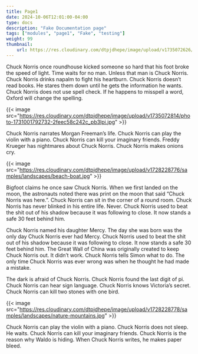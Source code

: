 ```yaml
---
title: Page1
date: 2024-10-06T12:01:00-04:00
type: docs
description: "Fake Documentation page"
tags: ["modules", "page1", "Fake", "testing"]
weight: 99
thumbnail: 
    url: https://res.cloudinary.com/dtpjdhepe/image/upload/v1735072626/photo-1733424114792-22dead08b07d_ounmkf.jpg
---
```


Chuck Norris once roundhouse kicked someone so hard that his foot broke the speed of light. Time waits for no man. Unless that man is Chuck Norris. Chuck Norris drinks napalm to fight his heartburn. Chuck Norris doesn’t read books. He stares them down until he gets the information he wants. Chuck Norris does not use spell check. If he happens to misspell a word, Oxford will change the spelling.


{{< image src="https://res.cloudinary.com/dtpjdhepe/image/upload/v1735072814/photo-1731001792732-2feec58c242c_pb3lpi.jpg" >}}

Chuck Norris narrates Morgan Freeman’s life. Chuck Norris can play the violin with a piano. Chuck Norris can kill your imaginary friends. Freddy Krueger has nightmares about Chuck Norris. Chuck Norris makes onions cry.


{{< image src="https://res.cloudinary.com/dtpjdhepe/image/upload/v1728228776/samples/landscapes/beach-boat.jpg" >}}

Bigfoot claims he once saw Chuck Norris. When we first landed on the moon, the astronauts noted there was print on the moon that said “Chuck Norris was here.”. Chuck Norris can sit in the corner of a round room. Chuck Norris has never blinked in his entire life. Never. Chuck Norris used to beat the shit out of his shadow because it was following to close. It now stands a safe 30 feet behind him.

Chuck Norris named his daughter Mercy. The day she was born was the only day Chuck Norris ever had Mercy. Chuck Norris used to beat the shit out of his shadow because it was following to close. It now stands a safe 30 feet behind him. The Great Wall of China was originally created to keep Chuck Norris out. It didn’t work. Chuck Norris tells Simon what to do. The only time Chuck Norris was ever wrong was when he thought he had made a mistake.

The dark is afraid of Chuck Norris. Chuck Norris found the last digit of pi. Chuck Norris can hear sign language. Chuck Norris knows Victoria’s secret. Chuck Norris can kill two stones with one bird.


{{< image src="https://res.cloudinary.com/dtpjdhepe/image/upload/v1728228778/samples/landscapes/nature-mountains.jpg" >}}

Chuck Norris can play the violin with a piano. Chuck Norris does not sleep. He waits. Chuck Norris can kill your imaginary friends. Chuck Norris is the reason why Waldo is hiding. When Chuck Norris writes, he makes paper bleed.
